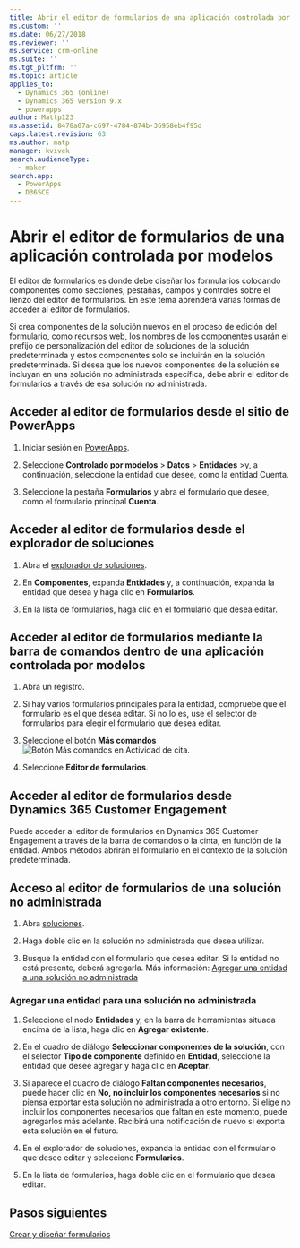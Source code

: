 ```yaml
---
title: Abrir el editor de formularios de una aplicación controlada por modelos en PowerApps | MicrosoftDocs
ms.custom: ''
ms.date: 06/27/2018
ms.reviewer: ''
ms.service: crm-online
ms.suite: ''
ms.tgt_pltfrm: ''
ms.topic: article
applies_to:
  - Dynamics 365 (online)
  - Dynamics 365 Version 9.x
  - powerapps
author: Mattp123
ms.assetid: 8478a07a-c697-4784-874b-36958eb4f95d
caps.latest.revision: 63
ms.author: matp
manager: kvivek
search.audienceType:
  - maker
search.app:
  - PowerApps
  - D365CE
---
```


# <a name="open-the-model-driven-app-form-editor"></a>Abrir el editor de formularios de una aplicación controlada por modelos 
El editor de formularios es donde debe diseñar los formularios colocando componentes como secciones, pestañas, campos y controles sobre el lienzo del editor de formularios. En este tema aprenderá varias formas de acceder al editor de formularios.
 
Si crea componentes de la solución nuevos en el proceso de edición del formulario, como recursos web, los nombres de los componentes usarán el prefijo de personalización del editor de soluciones de la solución predeterminada y estos componentes solo se incluirán en la solución predeterminada. Si desea que los nuevos componentes de la solución se incluyan en una solución no administrada específica, debe abrir el editor de formularios a través de esa solución no administrada.  

## <a name="access-the-form-editor-from-the-powerapps-site"></a>Acceder al editor de formularios desde el sitio de PowerApps

1. Iniciar sesión en [PowerApps](https://web.powerapps.com/). 

2. Seleccione **Controlado por modelos** > **Datos** > **Entidades** >y, a continuación, seleccione la entidad que desee, como la entidad Cuenta. 

3. Seleccione la pestaña **Formularios** y abra el formulario que desee, como el formulario principal **Cuenta**.

## <a name="access-the-form-editor-from-solution-explorer"></a>Acceder al editor de formularios desde el explorador de soluciones
  
1.  Abra el [explorador de soluciones](advanced-navigation.md#solution-explorer).
  
2.  En **Componentes**, expanda **Entidades** y, a continuación, expanda la entidad que desea y haga clic en **Formularios**.  
  
3.  En la lista de formularios, haga clic en el formulario que desea editar.  
  

## <a name="access-the-form-editor-through-the-command-bar-within-a-model-driven-app"></a>Acceder al editor de formularios mediante la barra de comandos dentro de una aplicación controlada por modelos 
  
1.  Abra un registro.  
  
2.  Si hay varios formularios principales para la entidad, compruebe que el formulario es el que desea editar. Si no lo es, use el selector de formularios para elegir el formulario que desea editar.  
  
3.  Seleccione el botón **Más comandos** ![Botón Más comandos en Actividad de cita](media/more-commands.gif "Botón Más comandos en Actividad de cita").  
  
4.  Seleccione **Editor de formularios**.  

## <a name="access-the-form-editor-from-within-dynamics-365-customer-engagement"></a>Acceder al editor de formularios desde Dynamics 365 Customer Engagement
  
 Puede acceder al editor de formularios en Dynamics 365 Customer Engagement a través de la barra de comandos o la cinta, en función de la entidad. Ambos métodos abrirán el formulario en el contexto de la solución predeterminada. 

## <a name="access-the-form-editor-for-an-unmanaged-solution"></a>Acceso al editor de formularios de una solución no administrada  
  
1.  Abra [soluciones](advanced-navigation.md#solutions).  
  
2.  Haga doble clic en la solución no administrada que desea utilizar.  
  
3.  Busque la entidad con el formulario que desea editar. Si la entidad no está presente, deberá agregarla. Más información: [Agregar una entidad a una solución no administrada](#add-an-entity-to-an-unmanaged-solution) 
  
### <a name="add-an-entity-to-an-unmanaged-solution"></a>Agregar una entidad para una solución no administrada  
  
1.  Seleccione el nodo **Entidades** y, en la barra de herramientas situada encima de la lista, haga clic en **Agregar existente**.  
  
2.  En el cuadro de diálogo **Seleccionar componentes de la solución**, con el selector **Tipo de componente** definido en **Entidad**, seleccione la entidad que desee agregar y haga clic en **Aceptar**.  
  
3.  Si aparece el cuadro de diálogo **Faltan componentes necesarios**, puede hacer clic en **No, no incluir los componentes necesarios** si no piensa exportar esta solución no administrada a otro entorno. Si elige no incluir los componentes necesarios que faltan en este momento, puede agregarlos más adelante. Recibirá una notificación de nuevo si exporta esta solución en el futuro.  
  
5.  En el explorador de soluciones, expanda la entidad con el formulario que desee editar y seleccione **Formularios**.  
  
6.  En la lista de formularios, haga doble clic en el formulario que desea editar.  

## <a name="next-steps"></a>Pasos siguientes

[Crear y diseñar formularios](create-design-forms.md)
